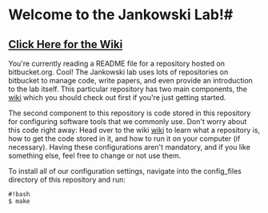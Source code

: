 # Welcome to the Jankowski Lab!#
## [Click Here for the Wiki](https://bitbucket.org/cmelab/getting-started/wiki/Home) ##

You're currently reading a README file for a repository hosted on bitbucket.org. Cool! The Jankowski lab uses lots of repositories on bitbucket to manage code, write papers, and even provide an introduction to the lab itself. This particular repository has two main components, the [wiki](https://bitbucket.org/cmelab/getting-started/wiki/Home) which you should check out first if you're just getting started. 

The second component to this repository is code stored in this repository for configuring software tools that we commonly use. Don't worry about this code right away: Head over to the wiki [wiki](https://bitbucket.org/cmelab/getting-started/wiki/Home) to learn what a repository is, how to get the code stored in it, and how to run it on your computer (if necessary). 
Having these configurations aren't mandatory, and if you like something else, feel free to change or not use them.

To install all of our configuration settings, navigate into the config_files directory of this repository and run:

```
#!bash
$ make
```